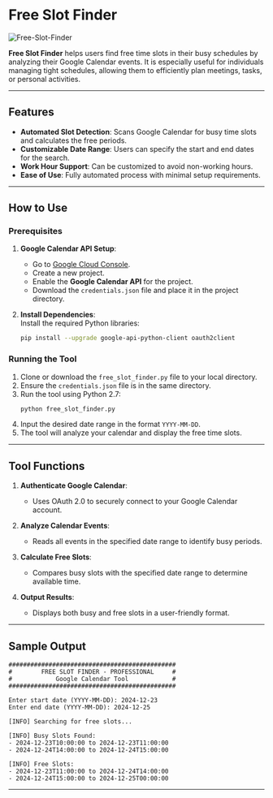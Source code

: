 # Free Slot Finder  

![Free-Slot-Finder](https://github.com/user-attachments/assets/4b2b20e4-b0de-4c5c-a5e7-665c3c44314b)


**Free Slot Finder** helps users find free time slots in their busy schedules by analyzing their Google Calendar events. It is especially useful for individuals managing tight schedules, allowing them to efficiently plan meetings, tasks, or personal activities.  

---

## **Features**  
- **Automated Slot Detection**: Scans Google Calendar for busy time slots and calculates the free periods.  
- **Customizable Date Range**: Users can specify the start and end dates for the search.  
- **Work Hour Support**: Can be customized to avoid non-working hours.  
- **Ease of Use**: Fully automated process with minimal setup requirements.  

---

## **How to Use**  
### Prerequisites  
1. **Google Calendar API Setup**:  
   - Go to [Google Cloud Console](https://console.cloud.google.com/).  
   - Create a new project.  
   - Enable the **Google Calendar API** for the project.  
   - Download the `credentials.json` file and place it in the project directory.  

2. **Install Dependencies**:  
   Install the required Python libraries:  
   ```bash  
   pip install --upgrade google-api-python-client oauth2client  
   ```  

### Running the Tool  
1. Clone or download the `free_slot_finder.py` file to your local directory.  
2. Ensure the `credentials.json` file is in the same directory.  
3. Run the tool using Python 2.7:  
   ```bash  
   python free_slot_finder.py  
   ```  
4. Input the desired date range in the format `YYYY-MM-DD`.  
5. The tool will analyze your calendar and display the free time slots.  

---

## **Tool Functions**  
1. **Authenticate Google Calendar**:  
   - Uses OAuth 2.0 to securely connect to your Google Calendar account.  

2. **Analyze Calendar Events**:  
   - Reads all events in the specified date range to identify busy periods.  

3. **Calculate Free Slots**:  
   - Compares busy slots with the specified date range to determine available time.  

4. **Output Results**:  
   - Displays both busy and free slots in a user-friendly format.  

---

## **Sample Output**  
```plaintext  
##############################################  
#        FREE SLOT FINDER - PROFESSIONAL     #  
#            Google Calendar Tool            #  
##############################################  

Enter start date (YYYY-MM-DD): 2024-12-23  
Enter end date (YYYY-MM-DD): 2024-12-25  

[INFO] Searching for free slots...  

[INFO] Busy Slots Found:  
- 2024-12-23T10:00:00 to 2024-12-23T11:00:00  
- 2024-12-24T14:00:00 to 2024-12-24T15:00:00  

[INFO] Free Slots:  
- 2024-12-23T11:00:00 to 2024-12-24T14:00:00  
- 2024-12-24T15:00:00 to 2024-12-25T00:00:00  
```  

---
